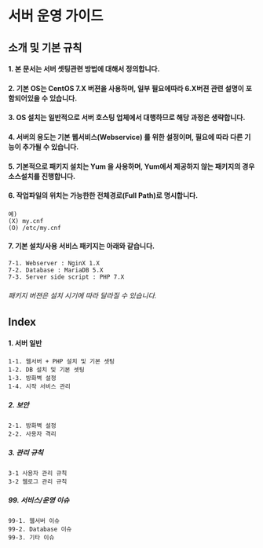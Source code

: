 # 서버 운영 가이드

## 소개 및 기본 규칙

#### 1. 본 문서는 서버 셋팅관련 방법에 대해서 정의합니다.

#### 2. 기본 OS는 CentOS 7.X 버젼을 사용하며, 일부 필요에따라 6.X버젼 관련 설명이 포함되어있을 수 있습니다.

#### 3. OS 설치는 일반적으로 서버 호스팅 업체에서 대행하므로 해당 과정은 생략합니다.

#### 4. 서버의 용도는 기본 웹서비스(Webservice) 를 위한 설정이며, 필요에 따라 다른 기능이 추가될 수 있습니다.

#### 5. 기본적으로 패키지 설치는 Yum 을 사용하며, Yum에서 제공하지 않는 패키지의 경우 소스설치를 진행합니다.

#### 6. 작업파일의 위치는 가능한한 전체경로(Full Path)로 명시합니다.
    예)
    (X) my.cnf
    (O) /etc/my.cnf

#### 7. 기본 설치/사용 서비스 패키지는 아래와 같습니다.
    7-1. Webserver : NginX 1.X
    7-2. Database : MariaDB 5.X
    7-3. Server side script : PHP 7.X

###### 패키지 버젼은 설치 시기에 따라 달라질 수 있습니다.

## Index
#### 1. 서버 일반
    1-1. 웹서버 + PHP 설치 및 기본 셋팅        
    1-2. DB 설치 및 기본 셋팅  
    1-3. 방화벽 설정  
    1-4. 시작 서비스 관리
  
##### 2. 보안
    2-1. 방화벽 설정  
    2-2. 사용자 격리  
  
##### 3. 관리 규칙  
    3-1 사용자 관리 규칙  
    3-2 웹로그 관리 규칙

##### 99. 서비스/운영 이슈
    99-1. 웹서버 이슈    
    99-2. Database 이슈    
    99-3. 기타 이슈

